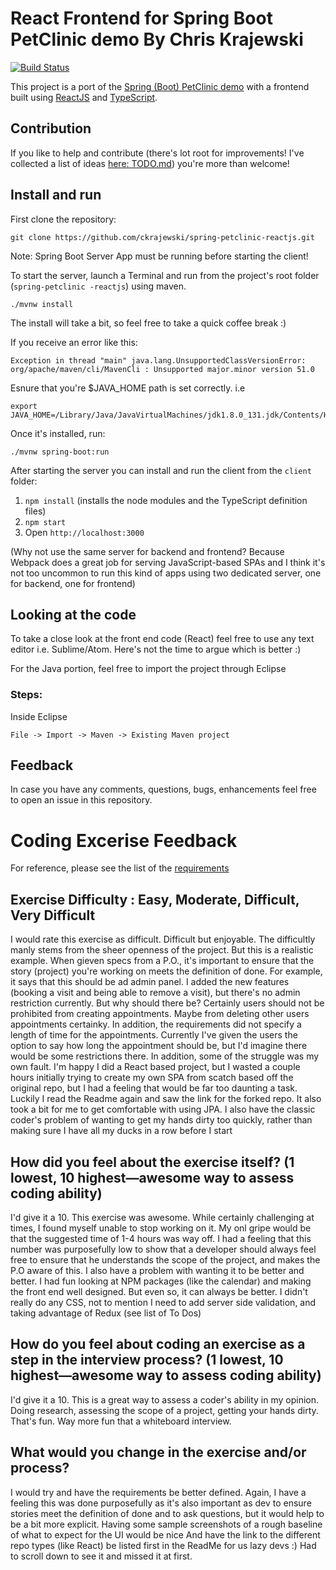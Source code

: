 # React Frontend for Spring Boot PetClinic demo By Chris Krajewski
[![Build Status](https://travis-ci.org/spring-petclinic/spring-petclinic-reactjs.svg?branch=master)](https://travis-ci.org/spring-petclinic/spring-petclinic-reactjs)

This project is a port of the [Spring (Boot) PetClinic demo](https://github.com/spring-projects/spring-petclinic) with a frontend built using [ReactJS](https://facebook.github.io/react/) and
[TypeScript](https://www.typescriptlang.org/). 

## Contribution

If you like to help and contribute (there's lot root for improvements! I've collected a list of ideas [here: TODO.md](TODO.md)) you're more than welcome! 

## Install and run

First clone the repository:

```
git clone https://github.com/ckrajewski/spring-petclinic-reactjs.git
```

Note: Spring Boot Server App must be running before starting the client!

To start the server, launch a Terminal and run from the project's root folder (`spring-petclinic -reactjs`) using maven.


```
./mvnw install
```
The install will take a bit, so feel free to take a quick coffee break :)

If you receive an error like this:
```
Exception in thread "main" java.lang.UnsupportedClassVersionError: org/apache/maven/cli/MavenCli : Unsupported major.minor version 51.0
```
Esnure that you're $JAVA_HOME path is set correctly. i.e
```
export JAVA_HOME=/Library/Java/JavaVirtualMachines/jdk1.8.0_131.jdk/Contents/Home/
```
Once it's installed, run:

```
./mvnw spring-boot:run
```

After starting the server you can install and run the client from the `client` folder:

1. `npm install` (installs the node modules and the TypeScript definition files)
2. `npm start` 
3. Open `http://localhost:3000`

(Why not use the same server for backend and frontend? Because Webpack does a great job for serving JavaScript-based SPAs and I think it's not too uncommon to run this kind of apps using two dedicated server, one for backend, one for frontend)

## Looking at the code

To take a close look at the front end code (React) feel free to use any text editor i.e. Sublime/Atom. Here's not the time to argue which is better :) 

For the Java portion, feel free to import the project through Eclipse

### Steps:

Inside Eclipse
```
File -> Import -> Maven -> Existing Maven project
```

## Feedback
In case you have any comments, questions, bugs, enhancements feel free to open an issue in this repository.

# Coding Excerise Feedback

For reference, please see the list of the [requirements](https://github.com/ckrajewski/spring-petclinic-reactjs/blob/master/Full%20Stack%20Coding%20Challenge%20.docx)

## Exercise Difficulty : Easy, Moderate, Difficult, Very Difficult

I would rate this exercise as difficult. Difficult but enjoyable. 
The difficultly manly stems from the sheer openness of the project. But this is a realistic example. When gieven specs from a P.O., it's important to ensure that the story (project) you're working on meets the definition of done.
For example, it says that this should be ad admin panel. I added the new features (booking a visit and being able to remove a visit), but there's no admin restriction currently. But why should there be? Certainly users should not be prohibited from creating appointments. Maybe from deleting other users appointments certainky.
In addition, the requirements did not specify a length of time for the appointments. Currently I've given the users the option to say how long the appointment should be, but I'd imagine there would be some restrictions there.
In addition, some of the struggle was my own fault. I'm happy I did a React based project, but I wasted a couple hours initially trying to create my own SPA from scatch based off the original repo, but I had a feeling that would be far too daunting a task. Luckily I read the Readme again and saw the link for the forked repo. It also took a bit for me to get comfortable with using JPA. I also have the classic coder's problem of wanting to get my hands dirty too quickly, rather than making sure I have all my ducks in a row before I start

## How did you feel about the exercise itself? (1 lowest, 10 highest—awesome way to assess coding ability)

I'd give it a 10. This exercise was awesome. While certainly challenging at times, I found myself unable to stop working on it.
My onl gripe would be that the suggested time of 1-4 hours was way off. I had a feeling that this number was purposefully low to show that a developer should always feel free to ensure that he understands the scope of the project, and makes the P.O aware of this.
I also have a problem with wanting it to be better and better. I had fun looking at NPM packages (like the calendar) and making the front end well designed.
But even so, it can always be better. I didn't really do any CSS, not to mention I need to add server side validation, and taking advantage of Redux (see list of To Dos)

## How do you feel about coding an exercise as a step in the interview process?  (1 lowest, 10 highest—awesome way to assess coding ability)

I'd give it a 10. This is a great way to assess a coder's ability in my opinion. Doing research, assessing the scope of a project, getting your hands dirty. That's fun. Way more fun that a whiteboard interview.
 
## What would you change in the exercise and/or process?

I would try and have the requirements be better defined. Again, I have a feeling this was done purposefully as it's also important as dev to ensure stories meet the definition of done and to ask questions, but it would help to be a bit more explicit. Having some sample screenshots of a rough baseline of what to expect for the UI would be nice
And have the link to the different repo types (like React) be listed first in the ReadMe for us lazy devs :) Had to scroll down to see it and missed it at first.